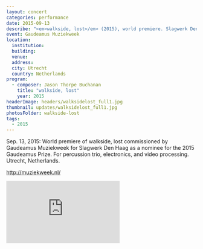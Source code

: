```yaml
---
layout: concert
categories: performance
date: 2015-09-13
describe: "<em>walkside, lost</em> (2015), world premiere. Slagwerk Den Haag."
event: Gaudeamus Muziekweek
location:
  institution:
  building:
  venue:
  address:
  city: Utrecht
  country: Netherlands
program:
  - composer: Jason Thorpe Buchanan
    title: "walkside, lost"
    year: 2015
headerImage: headers/walksidelost_full1.jpg
thumbnail: updates/walksidelost_full1.jpg
photosFolder: walkside-lost
tags:
  - 2015
---
```


Sep. 13, 2015: World premiere of walkside, lost commissioned by Gaudeamus Muziekweek for Slagwerk Den Haag as a nominee for the 2015 Gaudeamus Prize. For percussion trio, electronics, and video processing. Utrecht, Netherlands.

http://muziekweek.nl/

<section class="score-vid-header module-bg-dark" background-color="#051f4a" background-image="http://www.jasonthorpebuchanan.com/assets/images/backgrounds/crazystavesdarkblue1400.jpg">
<div class="row full-width" width="100%">
    <div class="col-12 nopadding"><iframe class="embed-responsive-item" height="165vh" src="https://player.vimeo.com/video/140159929" frameborder="0" allowfullscreen></iframe></div><br>
</div><br>
</section>
